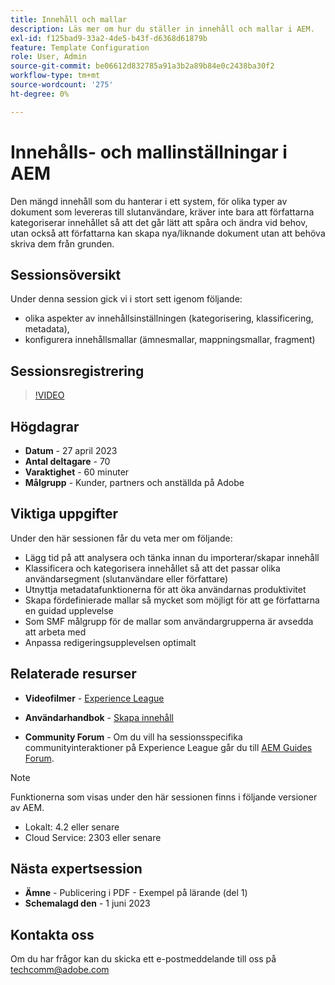 ```yaml
---
title: Innehåll och mallar
description: Läs mer om hur du ställer in innehåll och mallar i AEM.
exl-id: f125bad9-33a2-4de5-b43f-d6368d61879b
feature: Template Configuration
role: User, Admin
source-git-commit: be06612d832785a91a3b2a89b84e0c2438ba30f2
workflow-type: tm+mt
source-wordcount: '275'
ht-degree: 0%

---
```


# Innehålls- och mallinställningar i AEM

Den mängd innehåll som du hanterar i ett system, för olika typer av dokument som levereras till slutanvändare, kräver inte bara att författarna kategoriserar innehållet så att det går lätt att spåra och ändra vid behov, utan också att författarna kan skapa nya/liknande dokument utan att behöva skriva dem från grunden.


## Sessionsöversikt

Under denna session gick vi i stort sett igenom följande:
- olika aspekter av innehållsinställningen (kategorisering, klassificering, metadata),
- konfigurera innehållsmallar (ämnesmallar, mappningsmallar, fragment)



## Sessionsregistrering

>[!VIDEO](https://video.tv.adobe.com/v/3419004/guides-templates-author-templates?quality=12&learn=on)


## Högdagrar

- **Datum** - 27 april 2023
- **Antal deltagare** - 70
- **Varaktighet** - 60 minuter
- **Målgrupp** - Kunder, partners och anställda på Adobe


## Viktiga uppgifter

Under den här sessionen får du veta mer om följande:
- Lägg tid på att analysera och tänka innan du importerar/skapar innehåll
- Klassificera och kategorisera innehållet så att det passar olika användarsegment (slutanvändare eller författare)
- Utnyttja metadatafunktionerna för att öka användarnas produktivitet
- Skapa fördefinierade mallar så mycket som möjligt för att ge författarna en guidad upplevelse
- Som SMF målgrupp för de mallar som användargrupperna är avsedda att arbeta med
- Anpassa redigeringsupplevelsen optimalt



## Relaterade resurser

- **Videofilmer** -  [Experience League](https://experienceleague.adobe.com/docs/experience-manager-guides-learn/videos/advanced-user-guide/folder-profiles.html)

- **Användarhandbok** - [Skapa innehåll](https://help.adobe.com/en_US/xml-documentation-for-adobe-experience-manager/index.html#t=DXML-master-map%2Freports-intro.html)

- **Community Forum** - Om du vill ha sessionsspecifika communityinteraktioner på Experience League går du till  [AEM Guides Forum](https://experienceleaguecommunities.adobe.com/t5/experience-manager-guides/bd-p/xml-documentation-discussions).

>[!NOTE]
>
> Funktionerna som visas under den här sessionen finns i följande versioner av AEM.
> - Lokalt: 4.2 eller senare
> - Cloud Service: 2303 eller senare


## Nästa expertsession

- **Ämne** - Publicering i PDF - Exempel på lärande (del 1)
- **Schemalagd den** - 1 juni 2023


## Kontakta oss

Om du har frågor kan du skicka ett e-postmeddelande till oss på <techcomm@adobe.com>
